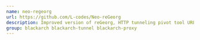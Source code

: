 ```yaml
---
name: neo-regeorg
url: https://github.com/L-codes/Neo-reGeorg
description: Improved version of reGeorg, HTTP tunneling pivot tool URL : https://github.
group: blackarch blackarch-tunnel blackarch-proxy
---
```

